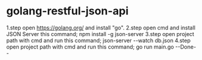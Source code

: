 # golang-restful-json-api
1.step
  open https://golang.org/ and install "go".
2.step 
  open cmd and install JSON Server this command;
  npm install -g json-server
3.step
   open project path with cmd and run this command;
  json-server --watch db.json
4.step 
  open project path with cmd and run this command;
  go run main.go
--Done--

